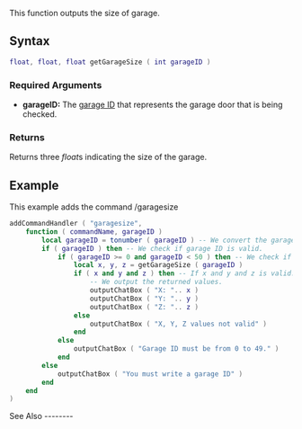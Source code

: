 This function outputs the size of garage.

Syntax
------

``` lua
float, float, float getGarageSize ( int garageID )
```

### Required Arguments

-   **garageID:** The [garage ID](/Garage.md "wikilink") that represents the garage door that is being checked.

### Returns

Returns three *float*s indicating the size of the garage.

Example
-------

<section name="Client" class="client" show="true">
This example adds the command /garagesize <garage ID>

``` lua
addCommandHandler ( "garagesize",
    function ( commandName, garageID )
        local garageID = tonumber ( garageID ) -- We convert the garage ID string to a number.
        if ( garageID ) then -- We check if garage ID is valid.
            if ( garageID >= 0 and garageID < 50 ) then -- We check if the garage ID is 0 and lower than 50 ( there's only 49 garages ).
                local x, y, z = getGarageSize ( garageID )
                if ( x and y and z ) then -- If x and y and z is valid.
                    -- We output the returned values.
                    outputChatBox ( "X: ".. x )
                    outputChatBox ( "Y: ".. y )
                    outputChatBox ( "Z: ".. z )
                else
                    outputChatBox ( "X, Y, Z values not valid" )
                end
            else
                outputChatBox ( "Garage ID must be from 0 to 49." )
            end
        else
            outputChatBox ( "You must write a garage ID" )
        end
    end
)
```

</section>
See Also
--------
